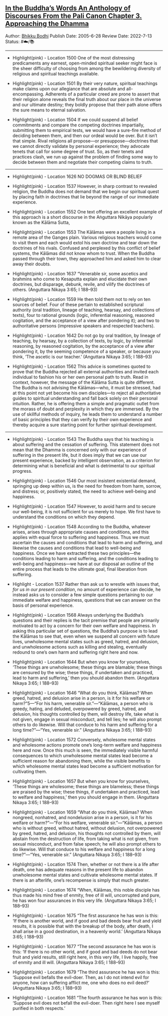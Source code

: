 ## [In the Buddha’s Words An Anthology of Discourses From the Pali Canon Chapter 3. Approaching the Dhamma](https://www.amazon.com/gp/aw/d/B003XF1LIO/ref=tmm_kin_swatch_0?ie=UTF8&qid=1650578812&sr=8-1)

Author: [Bhikku Bodhi]()
Publish Date: 2005-6-28
Review Date: 2022-7-13
Status: #☁️/📚 

---

* Highlight(pink) - Location 1500 
  One of the most distressing predicaments any earnest, open-minded spiritual seeker might face is the sheer difficulty of choosing from among the bewildering diversity of religious and spiritual teachings available.

* Highlight(pink) - Location 1501
  By their very nature, spiritual teachings make claims upon our allegiance that are absolute and all-encompassing. Adherents of a particular creed are prone to assert that their religion alone reveals the final truth about our place in the universe and our ultimate destiny; they boldly propose that their path alone offers the sure means to eternal salvation.

* Highlight(pink) - Location 1504
  If we could suspend all belief commitments and compare the competing doctrines impartially, submitting them to empirical tests, we would have a sure-fire method of deciding between them, and then our ordeal would be over. But it isn’t that simple. Rival religions all propose—or presuppose—doctrines that we cannot directly validate by personal experience; they advocate tenets that call for some degree of trust. So, as their tenets and practices clash, we run up against the problem of finding some way to decide between them and negotiate their competing claims to truth.

---

* Highlight(pink) - Location 1626 
  NO DOGMAS OR BLIND BELIEF

* Highlight(pink) - Location 1537
  However, in sharp contrast to revealed religion, the Buddha does not demand that we begin our spiritual quest by placing faith in doctrines that lie beyond the range of our immediate experience. 

* Highlight(pink) - Location 1552
  One text offering an excellent example of this approach is a short discourse in the Aṅguttara Nikāya popularly known as the Kālāma Sutta,

* Highlight(pink) - Location 1553
  The Kālāmas were a people living in a remote area of the Ganges plain. Various religious teachers would come to visit them and each would extol his own doctrine and tear down the doctrines of his rivals. Confused and perplexed by this conflict of belief systems, the Kālāmas did not know whom to trust. When the Buddha passed through their town, they approached him and asked him to clear away their doubts.

* Highlight(pink) - Location 1637
  “Venerable sir, some ascetics and brahmins who come to Kesaputta explain and elucidate their own doctrines, but disparage, debunk, revile, and vilify the doctrines of others.
  (Anguttara Nikaya 3:65; I 188–93)

* Highlight(pink) - Location 1559
  He then told them not to rely on ten sources of belief. Four of these pertain to established scriptural authority (oral tradition, lineage of teaching, hearsay, and collections of texts), four to rational grounds (logic, inferential reasoning, reasoned cogitation, and the acceptance of a view after pondering it); and two to authoritative persons (impressive speakers and respected teachers).

* Highlight(pink) - Location 1642
  Do not go by oral tradition, by lineage of teaching, by hearsay, by a collection of texts, by logic, by inferential reasoning, by reasoned cogitation, by the acceptance of a view after pondering it, by the seeming competence of a speaker, or because you think, ‘The ascetic is our teacher.’
  (Anguttara Nikaya 3:65; I 188–93)

* Highlight(pink) - Location 1562
  This advice is sometimes quoted to prove that the Buddha rejected all external authorities and invited each individual to fashion his or her own personal path to truth. Read in context, however, the message of the Kālāma Sutta is quite different.   The Buddha is not advising the Kālāmas—who, it must be stressed, had at this point not yet become his own disciples—to reject all authoritative guides to spiritual understanding and fall back solely on their personal intuition. Rather, he is offering them a simple and pragmatic outlet from the morass of doubt and perplexity in which they are immersed. By the use of skillful methods of inquiry, he leads them to understand a number of basic principles that they can verify by their own experience and thereby acquire a sure starting point for further spiritual development.

---

* Highlight(pink) - Location 1543
  The Buddha says that his teaching is about suffering and the cessation of suffering. This statement does not mean that the Dhamma is concerned only with our experience of suffering in the present life, but it does imply that we can use our present experience, backed by intelligent observation, as a criterion for determining what is beneficial and what is detrimental to our spiritual progress.

* Highlight(pink) - Location 1546
  Our most insistent existential demand, springing up deep within us, is the need for freedom from harm, sorrow, and distress; or, positively stated, the need to achieve well-being and happiness.

* Highlight(pink) - Location 1547
  However, to avoid harm and to secure our well-being, it is not sufficient for us merely to hope. We first have to understand the conditions on which they depend.

* Highlight(pink) - Location 1548
  According to the Buddha, whatever arises, arises through appropriate causes and conditions, and this applies with equal force to suffering and happiness. Thus we must ascertain the causes and conditions that lead to harm and suffering, and likewise the causes and conditions that lead to well-being and happiness. Once we have extracted these two principles—the conditions leading to harm and suffering, and the conditions leading to well-being and happiness—we have at our disposal an outline of the entire process that leads to the ultimate goal, final liberation from suffering.

* Highlight - Location 1537
  Rather than ask us to wrestle with issues that, *for us in our present condition*, no amount of experience can decide, he instead asks us to consider a few simple questions pertaining to our immediate welfare and happiness, questions that we can answer on the basis of personal experience.

* Highlight(pink) - Location 1568
  Always underlying the Buddha’s questions and their replies is the tacit premise that people are primarily motivated to act by a concern for their own welfare and happiness. In asking this particular set of questions, the Buddha’s purpose is to lead the Kālāmas to see that, even when we suspend all concern with future lives, unwholesome mental states such as greed, hatred, and delusion, and unwholesome actions such as killing and stealing, eventually redound to one’s own harm and suffering right here and now.

* Highlight(pink) - Location 1644
  But when you know for yourselves, ‘These things are unwholesome; these things are blamable; these things are censured by the wise; these things, if undertaken and practiced, lead to harm and suffering,’ then you should abandon them.
  (Anguttara Nikaya 3:65; I 188–93)

* Highlight(pink) - Location 1646
  “What do you think, Kālāmas? When greed, hatred, and delusion arise in a person, is it for his welfare or harm?”5—“For his harm, venerable sir.”—“Kālāmas, a person who is greedy, hating, and deluded, overpowered by greed, hatred, and delusion, his thoughts controlled by them, will destroy life, take what is not given, engage in sexual misconduct, and tell lies; he will also prompt others to do likewise. Will that conduce to his harm and suffering for a long time?”—“Yes, venerable sir.”
  (Anguttara Nikaya 3:65; I 188–93)

* Highlight(pink) - Location 1572
  Conversely, wholesome mental states and wholesome actions promote one’s long-term welfare and happiness here and now. Once this much is seen, the immediately visible harmful consequences to which unwholesome mental states lead become a sufficient reason for abandoning them, while the visible benefits to which wholesome mental states lead become a sufficient motivation for cultivating them.

* Highlight(pink) - Location 1657
  But when you know for yourselves, ‘These things are wholesome; these things are blameless; these things are praised by the wise; these things, if undertaken and practiced, lead to welfare and happiness,’ then you should engage in them.
  (Anguttara Nikaya 3:65; I 188–93)

* Highlight(pink) - Location 1659
  “What do you think, Kālāmas? When nongreed, nonhatred, and nondelusion arise in a person, is it for his welfare or harm?”—“For his welfare, venerable sir.”—“Kālāmas, a person who is without greed, without hatred, without delusion, not overpowered by greed, hatred, and delusion, his thoughts not controlled by them, will abstain from the destruction of life, from taking what is not given, from sexual misconduct, and from false speech; he will also prompt others to do likewise. Will that conduce to his welfare and happiness for a long time?”—“Yes, venerable sir.”
  (Anguttara Nikaya 3:65; I 188–93)

* Highlight(pink) - Location 1574
  Then, whether or not there is a life after death, one has adequate reasons in the present life to abandon unwholesome mental states and cultivate wholesome mental states. If there is an afterlife, one’s recompense is simply that much greater.

* Highlight(pink) - Location 1674
  “When, Kālāmas, this noble disciple has thus made his mind free of enmity, free of ill will, uncorrupted and pure, he has won four assurances in this very life.
  (Anguttara Nikaya 3:65; I 188–93)

* Highlight(pink) - Location 1675
  “The first assurance he has won is this: ‘If there is another world, and if good and bad deeds bear fruit and yield results, it is possible that with the breakup of the body, after death, I shall arise in a good destination, in a heavenly world.’
  (Anguttara Nikaya 3:65; I 188–93)

* Highlight(pink) - Location 1677
  “The second assurance he has won is this: ‘If there is no other world, and if good and bad deeds do not bear fruit and yield results, still right here, in this very life, I live happily, free of enmity and ill will.
  (Anguttara Nikaya 3:65; I 188–93)

* Highlight(pink) - Location 1679
  “The third assurance he has won is this: ‘Suppose evil befalls the evil-doer. Then, as I do not intend evil for anyone, how can suffering afflict me, one who does no evil deed?’
  (Anguttara Nikaya 3:65; I 188–93)

* Highlight(pink) - Location 1681
  “The fourth assurance he has won is this: ‘Suppose evil does not befall the evil-doer. Then right here I see myself purified in both respects.’

